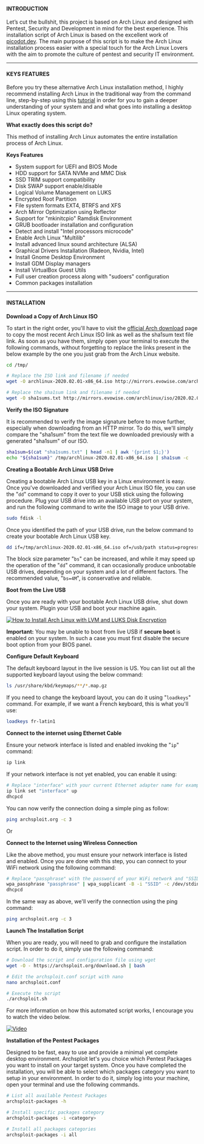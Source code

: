 #### INTRODUCTION

Let’s cut the bullshit, this project is based on Arch Linux and designed with Pentest, Security and Development in mind for the best experience. This installation script of Arch Linux is based on the excellent work of [picodot.dev](https://github.com/picodotdev). The main purpose of this script is to make the Arch Linux installation process easier with a special touch for the Arch Linux Lovers with the aim to promote the culture of pentest and security IT environment.

* * *

#### KEYS FEATURES

Before you try these alternative Arch Linux installation method, I highly recommend installing Arch Linux in the traditional way from the command line, step-by-step using this [tutorial](https://cybsploit.com/2020/02/23/how-to-install-arch-linux-with-lvm-and-luks-disk-encryption-YzZyRVdDUVZDeHV4MEZYYXBWZU44Zz09) in order for you to gain a deeper understanding of your system and and what goes into installing a desktop Linux operating system.


**What exactly does this script do?**

This method of installing Arch Linux automates the entire installation process of Arch Linux.

**Keys Features**

- System support for UEFI and BIOS Mode
- HDD support for SATA NVMe and MMC Disk
- SSD TRIM support compatibility
- Disk SWAP support enable/disable
- Logical Volume Management on LUKS
- Encrypted Root Partition
- File system formats EXT4, BTRFS and XFS
- Arch Mirror Optimization using Reflector
- Support for "mkinitcpio" Ramdisk Environment
- GRUB bootloader installation and configuration
- Detect and install "Intel processors microcode"
- Enable Arch Linux "Multilib"
- Install advanced linux sound architecture (ALSA)
- Graphical Drivers Installation (Radeon, Nvidia, Intel)
- Install Gnome Desktop Environment
- Install GDM Display managers
- Install VirtualBox Guest Utils
- Full user creation process along with "sudoers" configuration
- Common packages installation

* * *

#### INSTALLATION

**Download a Copy of Arch Linux ISO**

To start in the right order, you'll have to visit the [official Arch download](https://www.archlinux.org/download/) page to copy the most recent Arch Linux ISO link as well as the sha1sum text file link. As soon as you have them, simply open your terminal to execute the following commands, without forgetting to replace the links present in the below example by the one you just grab from the Arch Linux website.

```bash
cd /tmp/

# Replace the ISO link and filename if needed
wget -O archlinux-2020.02.01-x86_64.iso http://mirrors.evowise.com/archlinux/iso/2020.02.01/archlinux-2020.02.01-x86_64.iso

# Replace the sha1sum link and filename if needed
wget -O sha1sums.txt http://mirrors.evowise.com/archlinux/iso/2020.02.01/sha1sums.txt
```

**Verify the ISO Signature**

It is recommended to verify the image signature before to move further, especially when downloading from an HTTP mirror. To do this, we'll simply compare the "sha1sum" from the text file we downloaded previously with a generated "sha1sum" of our ISO.

```bash
sha1sum=$(cat "sha1sums.txt" | head -n1 | awk '{print $1;}')
echo "${sha1sum}" /tmp/archlinux-2020.02.01-x86_64.iso | sha1sum -c
```

**Creating a Bootable Arch Linux USB Drive**

Creating a bootable Arch Linux USB key in a Linux environment is easy. Once you've downloaded and verified your Arch Linux ISO file, you can use the "`dd`" command to copy it over to your USB stick using the following procedure. Plug your USB drive into an available USB port on your system, and run the following command to write the ISO image to your USB drive.

```bash
sudo fdisk -l
```

Once you identified the path of your USB drive, run the below command to create your bootable Arch Linux USB key.

```bash
dd if=/tmp/archlinux-2020.02.01-x86_64.iso of=/usb/path status=progress bs=4M && sync
```

The block size parameter "`bs`" can be increased, and while it may speed up the operation of the "`dd`" command, it can occasionally produce unbootable USB drives, depending on your system and a lot of different factors. The recommended value, "`bs=4M`", is conservative and reliable.

**Boot from the Live USB**

Once you are ready with your bootable Arch Linux USB drive, shut down your system. Plugin your USB and boot your machine again.

<a class="gallery-item" href="https://cybsploit.com/uploads/posts/2020/02/how-to-install-arch-linux-with-lvm-and-luks-disk-encryption-1.png" data-fancybox="How to Install Arch Linux with LVM and LUKS Disk Encryption" data-options="{'caption':'How to Install Arch Linux with LVM and LUKS Disk Encryption'}"><img src="https://cybsploit.com/uploads/posts/2020/02/how-to-install-arch-linux-with-lvm-and-luks-disk-encryption-1.png" alt="How to Install Arch Linux with LVM and LUKS Disk Encryption"/></a>

**Important:** You may be unable to boot from live USB if **secure boot** is enabled on your system. In such a case you must first disable the secure boot option from your BIOS panel.

**Configure Default Keyboard**

The default keyboard layout in the live session is US. You can list out all the supported keyboard layout using the below command:

```bash
ls /usr/share/kbd/keymaps/**/*.map.gz
```

If you need to change the keyboard layout, you can do it using "`loadkeys`" command. For example, if we want a French keyboard, this is what you'll use:

```bash
loadkeys fr-latin1
```

**Connect to the internet using Ethernet Cable**

Ensure your network interface is listed and enabled invoking the "`ip`" command:

```bash
ip link
```

If your network interface is not yet enabled, you can enable it using:

```bash
# Replace "interface" with your current Ethernet adapter name for example "eth0"
ip link set "interface" up
dhcpcd
```

You can now verify the connection doing a simple ping as follow:

```bash
ping archsploit.org -c 3
```

Or

**Connect to the Internet using Wireless Connection**

Like the above method, you must ensure your network interface is listed and enabled. Once you are done with this step, you can connect to your WiFi network using the following command:

```bash
# Replace "passphrase" with the password of your WiFi network and "SSID" with your network name
wpa_passphrase "passphrase" | wpa_supplicant -B -i "SSID" -c /dev/stdin
dhcpcd
```

In the same way as above, we'll verify the connection using the ping command:

```bash
ping archsploit.org -c 3
```

**Launch The Installation Script**

When you are ready, you will need to grab and configure the installation script. In order to do it, simply use the following command:

```bash
# Download the script and configuration file using wget
wget -O - https://archsploit.org/download.sh | bash

# Edit the archsploit.conf script with nano
nano archsploit.conf

# Execute the script
./archsploit.sh
```

For more information on how this automated script works, I encourage you to watch the video below.

[![Video](https://img.youtube.com/vi/tmGLHk2-rBE/maxresdefault.jpg)](https://www.youtube.com/watch?v=tmGLHk2-rBE)

**Installation of the Pentest Packages**

Designed to be fast, easy to use and provide a minimal yet complete desktop environment. Archsploit let's you choice which Pentest Packages you want to install on your target system. Once you have completed the installation, you will be able to select which packages category you want to setup in your environment. In order to do it, simply log into your machine, open your terminal and use the following commands.

```bash
# List all available Pentest Packages
archsploit-packages -h

# Install specific packages category
archsploit-packages -i <category>

# Install all packages categories
archsploit-packages -i all
```
